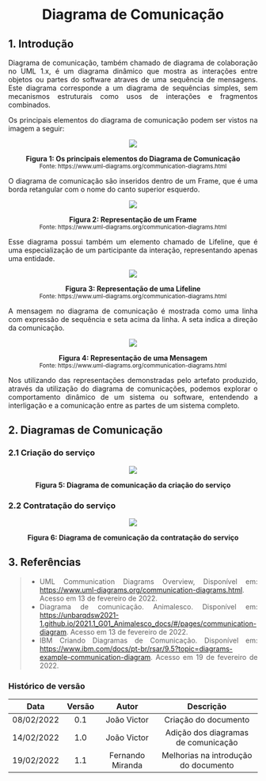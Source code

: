 # <center> Diagrama de Comunicação

<div align="justify">

## 1. Introdução

Diagrama de comunicação, também chamado de diagrama de colaboração no UML 1.x, é um diagrama dinâmico que mostra as interações entre objetos ou partes do software atraves de uma sequência de mensagens. Este diagrama corresponde a um diagrama de sequências simples, sem mecanismos estruturais como usos de interações e fragmentos combinados.

Os principais elementos do diagrama de comunicação podem ser vistos na imagem a seguir:

<p align='center'>
    <img src='assets/images/diagrama-comunicacao/communication-diagram-overview.png' width=auto height=auto>
    <figcaption align='center'>
        <b>Figura 1: Os principais elementos do Diagrama de Comunicação</b>
        <br>
        <small>Fonte: https://www.uml-diagrams.org/communication-diagrams.html</small>
    </figcaption>
</p>

O diagrama de comunicação são inseridos dentro de um Frame, que é uma borda retangular com o nome do canto superior esquerdo.

<p align='center'>
    <img src='assets/images/diagrama-comunicacao/communication-frame-long.png' width=auto height=auto>
    <figcaption align='center'>
        <b>Figura 2: Representação de um Frame</b>
        <br>
        <small>Fonte: https://www.uml-diagrams.org/communication-diagrams.html</small>
    </figcaption>
</p>

Esse diagrama possui também um elemento chamado de Lifeline, que é uma especialização de um participante da interação, representando apenas uma entidade.

<p align='center'>
    <img src='assets/images/diagrama-comunicacao/communication-lifeline.png' width=auto height=auto>
    <figcaption align='center'>
        <b>Figura 3: Representação de uma Lifeline</b>
        <br>
        <small>Fonte: https://www.uml-diagrams.org/communication-diagrams.html</small>
    </figcaption>
</p>

A mensagem no diagrama de comunicação é mostrada como uma linha com expressão de sequência e seta acima da linha. A seta indica a direção da comunicação.

<p align='center'>
    <img src='assets/images/diagrama-comunicacao/message.png' width=auto height=auto>
    <figcaption align='center'>
        <b>Figura 4: Representação de uma Mensagem</b>
        <br>
        <small>Fonte: https://www.uml-diagrams.org/communication-diagrams.html</small>
    </figcaption>
</p>

Nos utilizando das representações demonstradas pelo artefato produzido, através da utilização do diagrama de comunicações, podemos explorar o comportamento dinâmico de um sistema ou software, entendendo a interligação e a comunicação entre as partes de um sistema completo.

## 2. Diagramas de Comunicação

### 2.1 Criação do serviço

<p align='center'>
    <img src='assets/images/diagrama-comunicacao/collaborator.png' width=auto height=auto>
    <figcaption align='center'>
        <b>Figura 5: Diagrama de comunicação da criação do serviço</b>
        <br>
    </figcaption>
</p>

### 2.2 Contratação do serviço

<p align='center'>
    <img src='assets/images/diagrama-comunicacao/comunicacao-criacao-cliente.png' width=auto height=auto>
    <figcaption align='center'>
        <b>Figura 6: Diagrama de comunicação da contratação do serviço</b>
        <br>
    </figcaption>
</p>

## 3. Referências

> -   UML Communication Diagrams Overview, Disponível em: https://www.uml-diagrams.org/communication-diagrams.html. Acesso em 13 de fevereiro de 2022.
> -   Diagrama de comunicação. Animalesco. Disponível em: https://unbarqdsw2021-1.github.io/2021.1_G01_Animalesco_docs/#/pages/communication-diagram. Acesso em 13 de fevereiro de 2022.
> -   IBM Criando Diagramas de Comunicação. Disponível em: https://www.ibm.com/docs/pt-br/rsar/9.5?topic=diagrams-example-communication-diagram. Acesso em 19 de fevereiro de 2022.

</div>

### Histórico de versão

|    Data    | Versão |       Autor      |               Descrição               |
| :--------: | :----: | :--------------: | :----------------------------------:  |
| 08/02/2022 |  0.1   |    João Victor   |         Criação do documento          |
| 14/02/2022 |  1.0   |    João Victor   |  Adição dos diagramas de comunicação  |
| 19/02/2022 |  1.1   | Fernando Miranda |  Melhorias na introdução do documento |
